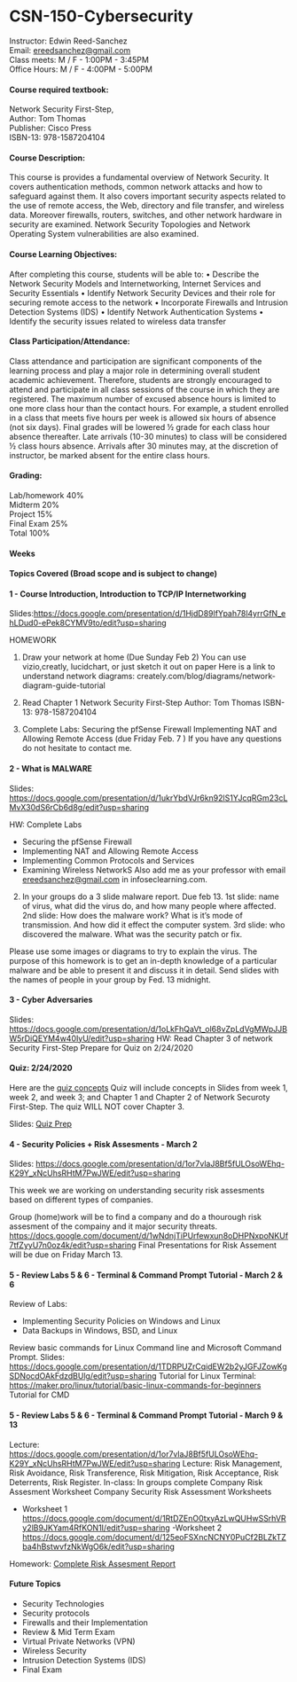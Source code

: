 # CSN-150-Cybersecurity
 
Instructor: Edwin Reed-Sanchez<br/>
Email:	ereedsanchez@gmail.com<br/>
Class meets: M / F  -  1:00PM - 3:45PM<br/>
Office Hours: M / F - 4:00PM - 5:00PM<br/>

#### Course required textbook: 
Network Security First-Step,<br/>
Author: Tom Thomas<br/>
Publisher: Cisco Press<br/>
ISBN-13: 978-1587204104 

#### Course Description: 
This course is provides a fundamental overview of Network Security. It covers authentication methods, common network attacks and how to safeguard against them. It also covers important security aspects related to the use of remote access, the Web, directory and file transfer, and wireless data. Moreover firewalls, routers, switches, and other network hardware in security are examined. Network Security Topologies and Network Operating System vulnerabilities are also examined.

#### Course Learning Objectives:
After completing this course, students will be able to:
	•	Describe the Network Security Models and Internetworking, Internet Services and Security Essentials
	•	Identify Network Security Devices and their role for securing remote access to the network
	•	Incorporate Firewalls and Intrusion Detection Systems (IDS)
	•	Identify Network Authentication Systems
	•	Identify the security issues related to wireless data transfer

#### Class Participation/Attendance:  
Class attendance and participation are significant components of the learning process and play a major role in determining overall student academic achievement. Therefore, students are strongly encouraged to attend and participate in all class sessions of the course in which they are registered. The maximum number of excused absence hours is limited to one more class hour than the contact hours. For example, a student enrolled in a class that meets five hours per week is allowed six hours of absence (not six days). Final grades will be lowered ½ grade for each class hour absence thereafter. Late arrivals (10-30 minutes) to class will be considered ½ class hours absence. Arrivals after 30 minutes may, at the discretion of instructor, be marked absent for the entire class hours.

#### Grading:  
Lab/homework  40%<br/>
Midterm 20%<br/>
Project 15%<br/>
Final Exam 25%<br/>
Total 100%<br/>


#### Weeks
#### Topics Covered (Broad scope and is subject to change)

#### 1 - Course Introduction, Introduction to TCP/IP Internetworking
Slides:https://docs.google.com/presentation/d/1HjdD89lfYpah78l4yrrGfN_ehLDud0-ePek8CYMV9to/edit?usp=sharing

HOMEWORK
1. Draw your network at home (Due Sunday Feb 2)
You can use vizio,creatly, lucidchart, or just sketch it out on paper
Here is a link to understand network diagrams: creately.com/blog/diagrams/network-diagram-guide-tutorial

2. Read Chapter 1
Network Security First-Step
Author: Tom Thomas
ISBN-13: 978-1587204104

3. Complete Labs: 
Securing the pfSense Firewall
Implementing NAT and Allowing Remote Access (due Friday Feb. 7 )
If you have any questions do not hesitate to contact me.


#### 2 - What is MALWARE
Slides: https://docs.google.com/presentation/d/1ukrYbdVJr6kn92lS1YJcqRGm23cLMvX30dS6rCb6d8g/edit?usp=sharing

HW: Complete Labs 
- Securing the pfSense Firewall
- Implementing NAT and Allowing Remote Access
- Implementing Common Protocols and Services
- Examining Wireless NetworkS
Also add me as your professor with email ereedsanchez@gmail.com in infoseclearning.com. 

2. In your groups do a 3 slide malware report. Due feb 13. 
1st slide: name of virus, what did the virus do, and how many people where affected. 
2nd slide: How does the malware work? What is it’s mode of transmission. And how did it effect the computer system. 
3rd slide: who discovered the malware. What was the security patch or fix. 

Please use some images or diagrams to try to explain the virus. The purpose of this homework is to get an in-depth knowledge of a particular malware and be able to present it and discuss it in detail. Send slides with the names of people in your group by Fed. 13 midnight. 

#### 3 - Cyber Adversaries
Slides: https://docs.google.com/presentation/d/1oLkFhQaVt_ol68vZpLdVgMWpJJBW5rDiQEYM4w40IyU/edit?usp=sharing
HW: Read Chapter 3 of network Security First-Step
Prepare for Quiz on 2/24/2020

#### Quiz: 2/24/2020
Here are the [quiz concepts](https://github.com/ereedsanchez/CSN-150-Cybersecurity/blob/master/Quiz-1-concepts)
Quiz will include concepts in Slides from week 1, week 2, and week 3; and Chapter 1  and Chapter 2 of Network Securoty First-Step. The quiz WILL NOT cover Chapter 3.

Slides: [Quiz Prep](https://docs.google.com/presentation/d/1auNb4FgyW92TLgnBXtj7uu4vAMBx1MrZkFjia6p72is/edit?usp=sharing
)

#### 4 - Security Policies + Risk Assesments - March 2
Slides: https://docs.google.com/presentation/d/1or7vlaJ8Bf5fULOsoWEhq-K29Y_xNcUhsRHtM7PwJWE/edit?usp=sharing

This week we are working on understanding security risk assesments based on different types of companies.  

Group (home)work will be to find a company and do a thourough risk assesment of the compainy and it major security threats.  
https://docs.google.com/document/d/1wNdnjTiPUrfewxun8oDHPNxpoNKUf7tfZyyU7n0oz4k/edit?usp=sharing
Final Presentations for Risk Assement will be due on Friday March 13. 

#### 5 - Review Labs 5 & 6 - Terminal & Command Prompt Tutorial - March 2 & 6 
Review of Labs: 
- Implementing Security Policies on Windows and Linux
- Data Backups in Windows, BSD, and Linux

Review basic commands for Linux Command line and Microsoft Command Prompt. 
Slides: https://docs.google.com/presentation/d/1TDRPUZrCqidEW2b2yJGFJZowKgSDNocdOAkFdzdBUlg/edit?usp=sharing
Tutorial for Linux Terminal: https://maker.pro/linux/tutorial/basic-linux-commands-for-beginners
Tutorial for CMD

#### 5 - Review Labs 5 & 6 - Terminal & Command Prompt Tutorial - March 9 & 13
Lecture: https://docs.google.com/presentation/d/1or7vlaJ8Bf5fULOsoWEhq-K29Y_xNcUhsRHtM7PwJWE/edit?usp=sharing
Lecture: Risk Management, Risk Avoidance, Risk Transference, Risk Mitigation, Risk Acceptance, Risk Deterrents, Risk Register.
In-class: In groups complete Company Risk Assesment Worksheet
Company Security Risk Assessment Worksheets
- Worksheet 1 
https://docs.google.com/document/d/1RtDZEnO0txyAzLwQUHwSSrhVRy2lB9JKYam4RfKON1I/edit?usp=sharing
-Worksheet 2
https://docs.google.com/document/d/125eoFSXncNCNY0PuCf2BLZkTZba4hBstwvfzNkWgO6k/edit?usp=sharing

Homework: [Complete Risk Assesment Report](https://github.com/ereedsanchez/CSN-150-Cybersecurity/blob/master/Security%20Assessment%20Report)



#### Future Topics 
- Security Technologies<br/>
- Security protocols<br/>
- Firewalls and their Implementation<br/>
- Review & Mid Term Exam<br/>
- Virtual Private Networks (VPN)<br/>
- Wireless Security<br/>
- Intrusion Detection Systems (IDS)<br/>
- Final Exam<br/>

